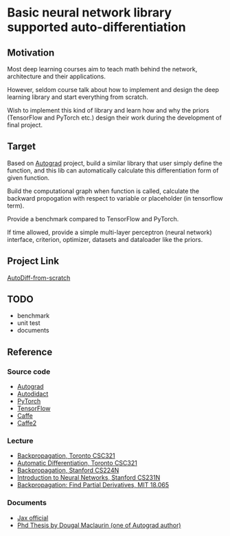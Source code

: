 # Basic neural network library supported auto-differentiation

## Motivation

Most deep learning courses aim to teach math behind the network, architecture and their applications.

However, seldom course talk about how to implement and design the deep learning library and start everything from scratch.

Wish to implement this kind of library and learn how and why the priors (TensorFlow and PyTorch etc.) design their work during the development of final project.

## Target

Based on [Autograd](https://github.com/HIPS/autograd) project, build a similar library that user simply define the function, and this lib can automatically calculate this differentiation form of given function.

Build the computational graph when function is called, calculate the backward propogation with respect to variable or placeholder (in tensorflow term).

Provide a benchmark compared to TensorFlow and PyTorch.

If time allowed, provide a simple multi-layer perceptron (neural network) interface, criterion, optimizer, datasets and dataloader like the priors.

## Project Link

[AutoDiff-from-scratch](https://github.com/titaneric/AutoDiff-from-scratch)

## TODO

- benchmark
- unit test
- documents

## Reference

### Source code

- [Autograd](https://github.com/HIPS/autograd)
- [Autodidact](https://github.com/mattjj/autodidact)
- [PyTorch](https://github.com/pytorch/pytorch)
- [TensorFlow](https://github.com/tensorflow/tensorflow)
- [Caffe](https://github.com/BVLC/caffe)
- [Caffe2](https://github.com/pytorch/pytorch/tree/master/caffe2)

### Lecture

- [Backpropagation, Toronto CSC321](http://www.cs.toronto.edu/~rgrosse/courses/csc321_2018/slides/lec06.pdf)
- [Automatic Differentiation, Toronto CSC321](http://www.cs.toronto.edu/~rgrosse/courses/csc321_2018/slides/lec10.pdf)
- [Backpropagation, Stanford CS224N](https://www.youtube.com/watch?v=yLYHDSv-288&list=PLoROMvodv4rOhcuXMZkNm7j3fVwBBY42z&index=5&t=2177s)
- [Introduction to Neural Networks, Stanford CS231N](https://www.youtube.com/watch?v=d14TUNcbn1k&list=PL3FW7Lu3i5JvHM8ljYj-zLfQRF3EO8sYv&index=4)
- [Backpropagation: Find Partial Derivatives, MIT 18.065](https://www.youtube.com/watch?v=lZrIPRnoGQQ&list=PLUl4u3cNGP63oMNUHXqIUcrkS2PivhN3k&index=30&t=0s)

### Documents

- [Jax official](https://jax.readthedocs.io/en/latest/index.html)
- [Phd Thesis by Dougal Maclaurin (one of Autograd author)](https://dougalmaclaurin.com/phd-thesis.pdf)
